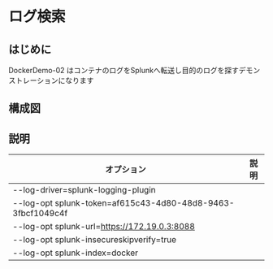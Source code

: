 # ログ検索

## はじめに
DockerDemo-02 はコンテナのログをSplunkへ転送し目的のログを探すデモンストレーションになります

## 構成図

## 説明
| オプション | 説明 |
| -- | -- |
| --log-driver=splunk-logging-plugin | |
| --log-opt splunk-token=af615c43-4d80-48d8-9463-3fbcf1049c4f | |
| --log-opt splunk-url=https://172.19.0.3:8088 | |
| --log-opt splunk-insecureskipverify=true | |
| --log-opt splunk-index=docker | |